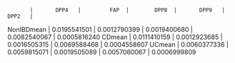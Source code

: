            |       DPP4   |         FAP  |        DPP8  |       DPP9   |       DPP2   |
NonIBDmean | 0.0195541501 | 0.0012790399 | 0.0019400680 | 0.0082540067 | 0.0005816240 
CDmean     | 0.0111410159 | 0.0012923685 | 0.0016505315 | 0.0069588468 | 0.0004558607
UCmean     | 0.0060377336 | 0.0059815071 | 0.0019505089 | 0.0057060067 | 0.0006999809